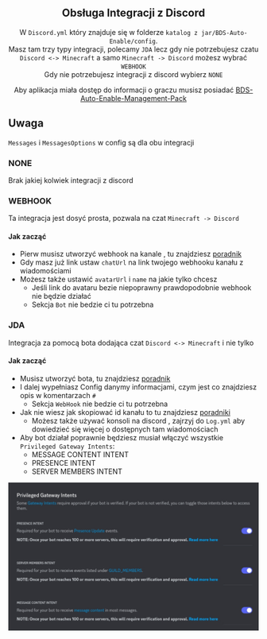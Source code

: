 <div align="center">

## Obsługa Integracji z Discord

W `Discord.yml` który znajduje się w folderze `katalog z jar/BDS-Auto-Enable/config`. <br>
Masz tam trzy typy integracji, polecamy `JDA` lecz gdy nie potrzebujesz czatu `Discord <-> Minecraft` a
samo `Minecraft -> Discord` możesz wybrać `WEBHOOK` <br>
Gdy nie potrzebujesz integracji z discord wybierz `NONE` <br>

Aby aplikacja miała dostęp do informacji o graczu musisz
posiadać [BDS-Auto-Enable-Management-Pack](https://github.com/Huje22/BDS-Auto-Enable-Management-Pack)

</div>

## Uwaga

`Messages` i `MessagesOptions` w config są dla obu integracji

### NONE

Brak jakiej kolwiek integracji z discord

### WEBHOOK

Ta integracja jest dosyć prosta, pozwala na czat `Minecraft -> Discord`

#### Jak zacząć

[//]: # (* Możesz także ustawić `consoleUrl` wtedy zajrzyj do `Log.yml`)

* Pierw musisz utworzyć webhook na kanale , tu
  znajdziesz [poradnik](https://support.discord.com/hc/en-us/articles/228383668-Intro-to-Webhooks)
* Gdy masz już link ustaw `chatUrl` na link twojego webhooku kanału z wiadomościami
* Możesz także ustawić `avatarUrl` i `name` na jakie tylko chcesz
  * Jeśli link do avataru bezie niepoprawny prawdopodobnie webhook nie będzie działać
  * Sekcja `Bot` nie bedzie ci tu potrzebna

### JDA

Integracja za pomocą bota dodająca czat `Discord <-> Minecraft` i nie tylko

#### Jak zacząć

* Musisz utworzyć bota, tu
  znajdziesz [poradnik](https://www.appki.com.pl/jak-stworzyc-bota-discord-i-dodac-go-do-swojego-serwera) <br>
* I dalej wypełniasz Config danymy informacjami, czym jest co znajdziesz opis w komentarzach `#`
  * Sekcja `WebHook` nie bedzie ci tu potrzebna
* Jak nie wiesz jak skopiować id kanału to tu
  znajdziesz [poradniki](https://www.google.com/amp/s/pl.jugomobile.com/jak-znalezc-identyfikator-serwera-w-discord-na-komputerze-pc-lub-smartfonie/%3famp)<br>
  * Możesz także używać konsoli na discord , zajrzyj do `Log.yml` aby dowiedzieć się więcej o dostępnych tam
    wiadomościach
* Aby bot działał poprawnie będziesz musiał włączyć wszystkie <br>
  `Privileged Gateway Intents`: <br>
  * MESSAGE CONTENT INTENT
  * PRESENCE INTENT
  * SERVER MEMBERS INTENT

![Discord](https://github.com/Huje22/.github/blob/main/assets/Discord-Privileged-Gateway-Intents.jpg)
